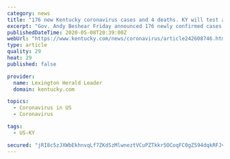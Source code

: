 ```yaml
---
category: news
title: "176 new Kentucky coronavirus cases and 4 deaths. KY will test all in nursing homes."
excerpt: "Gov. Andy Beshear Friday announced 176 newly confirmed cases of COVID-19 in Kentucky, bringing the total number of confirmed cases to 6,288 as the state unveiled a plan to test every nursing home resident and worker in the state."
publishedDateTime: 2020-05-08T20:39:00Z
webUrl: "https://www.kentucky.com/news/coronavirus/article242608746.html"
type: article
quality: 29
heat: 29
published: false

provider:
  name: Lexington Herald Leader
  domain: kentucky.com

topics:
  - Coronavirus in US
  - Coronavirus

tags:
  - US-KY

secured: "jRI8c5zJXWbEkhnvqLf7ZKdSzMlwneztVCuPZTkkr5OCoqFC0gZ594dqkRFJv5hZsRymh1inSN56Zzsr9m2e937XU/evo5XXOVxrSdNpBi79JByZ9HCXn/Pki32qkoURT+LCcVK9YhWP+ZyrqKMOucJReuInF83om9JtFQY1f8DyJO1dfjtUfooACBvTMje/yyZKkK3URddzmsmT6Xz9jG+72V9ZWOJiYESfyIZrz85J2rAALSE2HPucWMrMoWk6OHvuaLkjqr8wnZ3tNJTx5/cD8aai2b1CVQcT7ijYZqMEyouwrZtdtqookppOLANk8nTgJuvApOV+NQ8SiRuDDx+ru1+N/C1nfFj/75Eo7njyOlTWdSKvnQnKxeJJZ/dwxFK8HQtZlMKmp0Py9ZALgYwR5WPpZcH5X2usN1taFwESOlxwCL+eXS5hjWtraS/p0JsH+gXcTDL6jw6BEEy7ed6dWHULtbbZ2n3pEgKJABk=;ipSlTIBnCPZmHrMd51l98Q=="
---
```



